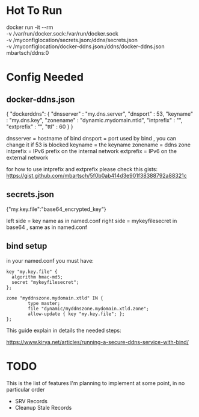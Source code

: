 
# Hot To Run
docker run -it --rm \
	-v /var/run/docker.sock:/var/run/docker.sock \
	-v /myconfiglocation/secrets.json:/ddns/secrets.json \
	-v /myconfiglocation/docker-ddns.json:/ddns/docker-ddns.json \
	 mbartsch/ddns:0

# Config Needed


## docker-ddns.json

{
  "dockerddns": {
    "dnsserver" : "my.dns.server",
    "dnsport"   : 53,
    "keyname"   : "my.dns.key",
    "zonename"  : "dynamic.mydomain.ntld",
    "intprefix" : "",
    "extprefix" : "",
    "ttl"       : 60
  }
}

dnsserver = hostname of bind
dnsport   = port used by bind , you can change it if 53 is blocked
keyname   = the keyname
zonename  = ddns zone
intprefix = IPv6 prefix on the internal network
extprefix = IPv6 on the external network

for how to use intprefix and extprefix please check this gists:
https://gist.github.com/mbartsch/5f0b0ab414d3e901f38388792a88321c


## secrets.json


{"my.key.file":"base64_encrypted_key"}

left side  = key name as in named.conf
right side = mykeyfilesecret in base64 , same as in named.conf

## bind setup
in your named.conf you must have:

```
key "my.key.file" {
  algorithm hmac-md5;
  secret "mykeyfilesecret";
};

zone "myddnszone.mydomain.xtld" IN {
        type master;
        file "dynamic/myddnszone.mydomain.xtld.zone";
        allow-update { key "my.key.file"; };
};
```


This guide explain in details the needed steps:

https://www.kirya.net/articles/running-a-secure-ddns-service-with-bind/

# TODO
This is the list of features I'm planning to implement at some point, in no particular order
   * SRV Records
   * Cleanup Stale Records
